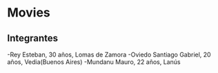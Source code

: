 # Movies
## Integrantes

-Rey Esteban, 30 años, Lomas de Zamora
-Oviedo Santiago Gabriel, 20 años, Vedia(Buenos Aires)
-Mundanu Mauro, 22 años, Lanús
